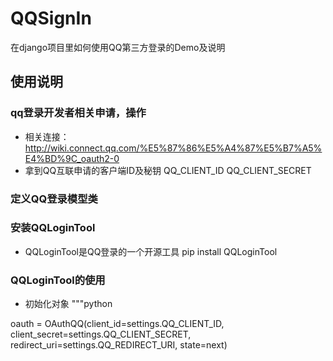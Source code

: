 # QQSignIn
在django项目里如何使用QQ第三方登录的Demo及说明
## 使用说明
### qq登录开发者相关申请，操作
* 相关连接：http://wiki.connect.qq.com/%E5%87%86%E5%A4%87%E5%B7%A5%E4%BD%9C_oauth2-0
* 拿到QQ互联申请的客户端ID及秘钥 QQ_CLIENT_ID QQ_CLIENT_SECRET 
### 定义QQ登录模型类
### 安装QQLoginTool
* QQLoginTool是QQ登录的一个开源工具 pip install QQLoginTool
### QQLoginTool的使用
* 初始化对象
"""python

oauth = OAuthQQ(client_id=settings.QQ_CLIENT_ID, 
                client_secret=settings.QQ_CLIENT_SECRET, 
                redirect_uri=settings.QQ_REDIRECT_URI, 
                state=next)
                
                
